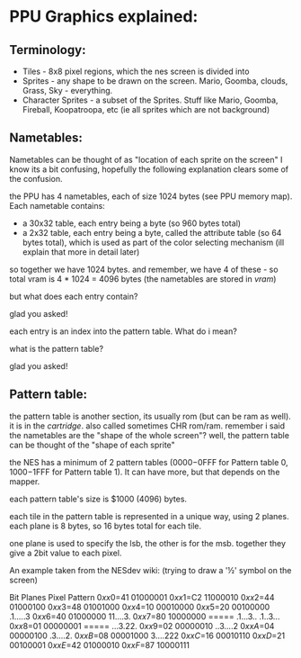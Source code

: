 # PPU Graphics explained:

## Terminology:

- Tiles - 8x8 pixel regions, which the nes screen is divided into
- Sprites - any shape to be drawn on the screen. Mario, Goomba, clouds, Grass, Sky - everything.
- Character Sprites - a subset of the Sprites. Stuff like Mario, Goomba, Fireball, Koopatroopa, etc (ie all sprites which are not background)

## Nametables:
Nametables can be thought of as "location of each sprite on the screen" I know its a bit confusing, hopefully the following explanation clears some of the confusion.

the PPU has 4 nametables, each of size 1024 bytes (see PPU memory map). 
Each nametable contains:
- a 30x32 table, each entry being a byte (so 960 bytes total)
- a 2x32 table, each entry being a byte, called the attribute table (so 64 bytes total), which is used as part of the color selecting mechanism (ill explain that more in detail later)

so together we have 1024 bytes.
and remember, we have 4 of these - so total vram is 4 * 1024 = 4096 bytes (the nametables are stored in *vram*)

but what does each entry contain?

glad you asked!

each entry is an index into the pattern table. What do i mean?


what is the pattern table?

glad you asked!

## Pattern table:
the pattern table is another section, its usually rom (but can be ram as well). it is in the *cartridge*. also called sometimes CHR rom/ram.
remember i said the nametables are the "shape of the whole screen"? well, the pattern table can be thought of the "shape of each sprite"

the NES has a minimum of 2 pattern tables ($0000-$0FFF for Pattern table 0, $1000-$1FFF for Pattern table 1). It can have more, but that depends on the mapper.

each pattern table's size is $1000 (4096) bytes.

each tile in the pattern table is represented in a unique way, using 2 planes.
each plane is 8 bytes, so 16 bytes total for each tile.

one plane is used to specify the lsb, the other is for the msb.
together they give a 2bit value to each pixel.

An example taken from the NESdev wiki:
(trying to draw a '½' symbol on the screen)

Bit Planes            Pixel Pattern
$0xx0=$41  01000001
$0xx1=$C2  11000010
$0xx2=$44  01000100
$0xx3=$48  01001000
$0xx4=$10  00010000
$0xx5=$20  00100000         .1.....3
$0xx6=$40  01000000         11....3.
$0xx7=$80  10000000  =====  .1...3..
                            .1..3...
$0xx8=$01  00000001  =====  ...3.22.
$0xx9=$02  00000010         ..3....2
$0xxA=$04  00000100         .3....2.
$0xxB=$08  00001000         3....222
$0xxC=$16  00010110
$0xxD=$21  00100001
$0xxE=$42  01000010
$0xxF=$87  10000111

